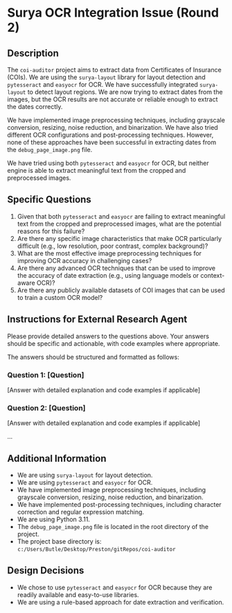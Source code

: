# Surya OCR Integration Issue (Round 2)

## Description

The `coi-auditor` project aims to extract data from Certificates of Insurance (COIs). We are using the `surya-layout` library for layout detection and `pytesseract` and `easyocr` for OCR. We have successfully integrated `surya-layout` to detect layout regions. We are now trying to extract dates from the images, but the OCR results are not accurate or reliable enough to extract the dates correctly.

We have implemented image preprocessing techniques, including grayscale conversion, resizing, noise reduction, and binarization. We have also tried different OCR configurations and post-processing techniques. However, none of these approaches have been successful in extracting dates from the `debug_page_image.png` file.

We have tried using both `pytesseract` and `easyocr` for OCR, but neither engine is able to extract meaningful text from the cropped and preprocessed images.

## Specific Questions

1.  Given that both `pytesseract` and `easyocr` are failing to extract meaningful text from the cropped and preprocessed images, what are the potential reasons for this failure?
2.  Are there any specific image characteristics that make OCR particularly difficult (e.g., low resolution, poor contrast, complex background)?
3.  What are the most effective image preprocessing techniques for improving OCR accuracy in challenging cases?
4.  Are there any advanced OCR techniques that can be used to improve the accuracy of date extraction (e.g., using language models or context-aware OCR)?
5.  Are there any publicly available datasets of COI images that can be used to train a custom OCR model?

## Instructions for External Research Agent

Please provide detailed answers to the questions above. Your answers should be specific and actionable, with code examples where appropriate.

The answers should be structured and formatted as follows:

### Question 1: [Question]

[Answer with detailed explanation and code examples if applicable]

### Question 2: [Question]

[Answer with detailed explanation and code examples if applicable]

...

## Additional Information

*   We are using `surya-layout` for layout detection.
*   We are using `pytesseract` and `easyocr` for OCR.
*   We have implemented image preprocessing techniques, including grayscale conversion, resizing, noise reduction, and binarization.
*   We have implemented post-processing techniques, including character correction and regular expression matching.
*   We are using Python 3.11.
*   The `debug_page_image.png` file is located in the root directory of the project.
*   The project base directory is: `c:/Users/Butle/Desktop/Preston/gitRepos/coi-auditor`

## Design Decisions

*   We chose to use `pytesseract` and `easyocr` for OCR because they are readily available and easy-to-use libraries.
*   We are using a rule-based approach for date extraction and verification.